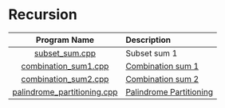 # Recursion

|                        Program Name                        | Description                                                                       |
| :--------------------------------------------------------: | :-------------------------------------------------------------------------------- |
|              [subset_sum.cpp](subset_sum.cpp)              | Subset sum 1                                                                      |
|        [combination_sum1.cpp](combination_sum1.cpp)        | [Combination sum 1](https://leetcode.com/problems/combination-sum/)               |
|        [combination_sum2.cpp](combination_sum2.cpp)        | [Combination sum 2](https://leetcode.com/problems/combination-sum-ii/)            |
| [palindrome_partitioning.cpp](palindrome_partitioning.cpp) | [Palindrome Partitioning](https://leetcode.com/problems/palindrome-partitioning/) |
